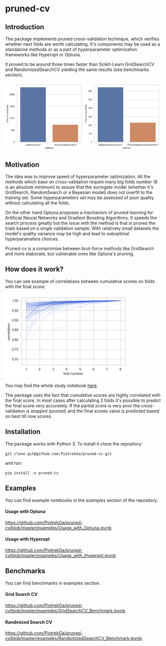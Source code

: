 # pruned-cv

## Introduction
The package implements pruned cross-validation technique, which verifies whether next folds are worth calculating. It's components may be used as a standalone methods or as a part of hyperparameter optimization frameworks like Hyperopt or Optuna.

It proved to be around three times faster than Scikit-Learn GridSearchCV and RandomizedSearchCV yielding the same results (see benchmarks section).

![gs_vs_pgs](https://raw.githubusercontent.com/PiotrekGa/PiotrekGa.github.io/master/images/gs_vs_pgs.png)

## Motivation

The idea was to improve speed of hyperparameter optimization. All the methods which base on cross-validation require many big folds number (8 is an absolute minimum) to assure that the surrogate model (whether it's GridSearch, RandomSearch or a Bayesian model) does not overfit to the training set. Some hyperparameters set may be assessed of poor quality without calculating all the folds.

On the other hand Optuna proposes a mechanism of pruned learning for Artificial Neural Networks and Gradient Boosting Algorithms. It speeds the search process greatly but the issue with the method is that is prunes the trials based on a single validation sample. With relatively small datasets the model's quality variance may be high and lead to suboptimal hyperparameters choices.

Pruned-cv is a compromise between brut-force methods like GridSearch and more elaborate, but vulnerable ones like Optuna's pruning.

## How does it work?

You can see example of correlations between cumulative scores on folds with the final score:

![correlations](https://raw.githubusercontent.com/PiotrekGa/PiotrekGa.github.io/master/images/correlations.png)

You may find the whole study notebook [here](https://github.com/PiotrekGa/pruned-cv/blob/master/examples/Correlations_between_folds.ipynb).

The package uses the fact that cumulative scores are highly correlated with the final score. 
In most cases after calculating 2 folds it's possible to predict the final score very accurately.
If the partial score is very poor the cross-validation is stopped (pruned) and the final scores value is predicted based on best till now scores.

## Installation

The package works with Python 3. To install it clone the repository:

`git clone git@github.com:PiotrekGa/pruned-cv.git`

and run:

`pip install -e pruned-cv`

## Examples

You can find example notebooks in the _examples_ section of the repository.

#### Usage with Optuna

https://github.com/PiotrekGa/pruned-cv/blob/master/examples/Usage_with_Optuna.ipynb

#### Usage with Hyperopt

https://github.com/PiotrekGa/pruned-cv/blob/master/examples/Usage_with_Hyperopt.ipynb

## Benchmarks

You can find benchmarks in examples section.

#### Grid Search CV

https://github.com/PiotrekGa/pruned-cv/blob/master/examples/GridSearchCV_Benchmark.ipynb

#### Randmized Search CV

https://github.com/PiotrekGa/pruned-cv/blob/master/examples/RandomizedSearchCV_Benchmark.ipynb
